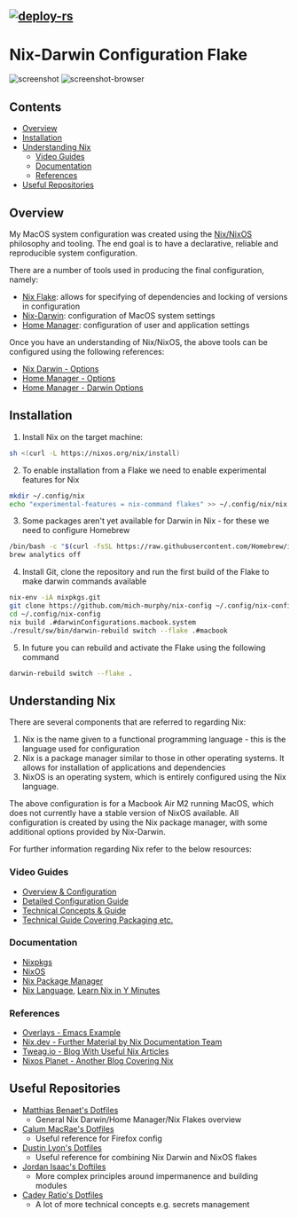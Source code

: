 [![deploy-rs](https://github.com/mich-murphy/nix-config/actions/workflows/ci.yml/badge.svg)](https://github.com/mich-murphy/nix-config/actions/workflows/ci.yml)
---

# Nix-Darwin Configuration Flake

![screenshot](https://github.com/mich-murphy/nix-config/blob/master/images/screenshot.png)
![screenshot-browser](https://github.com/mich-murphy/nix-config/blob/master/images/screenshot-2.png)

## Contents

<!-- vim-markdown-toc Marked -->

* [Overview](#overview)
* [Installation](#installation)
* [Understanding Nix](#understanding-nix)
    * [Video Guides](#video-guides)
    * [Documentation](#documentation)
    * [References](#references)
* [Useful Repositories](#useful-repositories)

<!-- vim-markdown-toc -->

## Overview

My MacOS system configuration was created using the [Nix/NixOS](https://nixos.org/) philosophy and tooling. The end goal is to have a declarative, reliable and reproducible system configuration.

There are a number of tools used in producing the final configuration, namely:
- [Nix Flake](https://nixos.wiki/wiki/Flakes): allows for specifying of dependencies and locking of versions in configuration
- [Nix-Darwin](https://github.com/LnL7/nix-darwin): configuration of MacOS system settings
- [Home Manager](https://github.com/nix-community/home-manager): configuration of user and application settings

Once you have an understanding of Nix/NixOS, the above tools can be configured using the following references:
- [Nix Darwin - Options](https://daiderd.com/nix-darwin/manual/index.html#sec-options)
- [Home Manager - Options](https://nix-community.github.io/home-manager/options.html)
- [Home Manager - Darwin Options](https://nix-community.github.io/home-manager/nix-darwin-options.html)

## Installation

1. Install Nix on the target machine:

```bash
sh <(curl -L https://nixos.org/nix/install)
```
2. To enable installation from a Flake we need to enable experimental features for Nix

```bash
mkdir ~/.config/nix
echo "experimental-features = nix-command flakes" >> ~/.config/nix/nix.conf
```

3. Some packages aren't yet available for Darwin in Nix - for these we need to configure Homebrew

```bash
/bin/bash -c "$(curl -fsSL https://raw.githubusercontent.com/Homebrew/install/HEAD/install.sh)"
brew analytics off
```

4. Install Git, clone the repository and run the first build of the Flake to make darwin commands available

```bash
nix-env -iA nixpkgs.git
git clone https://github.com/mich-murphy/nix-config ~/.config/nix-config
cd ~/.config/nix-config
nix build .#darwinConfigurations.macbook.system
./result/sw/bin/darwin-rebuild switch --flake .#macbook
```
5. In future you can rebuild and activate the Flake using the following command

```bash
darwin-rebuild switch --flake .
```

## Understanding Nix

There are several components that are referred to regarding Nix:
1. Nix is the name given to a functional programming language - this is the language used for configuration
2. Nix is a package manager similar to those in other operating systems. It allows for installation of applications and dependencies
3. NixOS is an operating system, which is entirely configured using the Nix language.

The above configuration is for a Macbook Air M2 running MacOS, which does not currently have a stable version of NixOS available. All configuration is created by using the Nix package manager, with some additional options provided by Nix-Darwin.

For further information regarding Nix refer to the below resources:

### Video Guides

- [Overview & Configuration](https://github.com/MatthiasBenaets/nixos-config/blob/master/nixos.org)
- [Detailed Configuration Guide](https://www.youtube.com/watch?v=QKoQ1gKJY5A&list=PL-saUBvIJzOkjAw_vOac75v-x6EzNzZq-)
- [Technical Concepts & Guide](https://www.youtube.com/watch?v=NYyImy-lqaA&list=PLRGI9KQ3_HP_OFRG6R-p4iFgMSK1t5BHs)
- [Technical Guide Covering Packaging etc.](https://www.youtube.com/user/elitespartan117j27/videos)

### Documentation

- [Nixpkgs](https://nixos.org/manual/nixpkgs/stable)
- [NixOS](https://nixos.org/manual/nixos/stable)
- [Nix Package Manager](https://nixos.org/manual/nix/stable/command-ref/command-ref.html)
- [Nix Language](https://nixos.org/manual/nix/stable/expressions/writing-nix-expressions.html), [Learn Nix in Y Minutes](https://learnxinyminutes.com/docs/nix/)

### References 

- [Overlays - Emacs Example](https://www.heinrichhartmann.com/posts/2021-08-08-nix-into/)
- [Nix.dev - Further Material by Nix Documentation Team](https://nix.dev/)
- [Tweag.io - Blog With Useful Nix Articles](https://www.tweag.io/blog)
- [Nixos Planet - Another Blog Covering Nix](https://planet.nixos.org/)

## Useful Repositories

- [Matthias Benaet's Dotfiles](https://github.com/MatthiasBenaets/nixos-config)
    - General Nix Darwin/Home Manager/Nix Flakes overview
- [Calum MacRae's Dotfiles](https://github.com/cmacrae/config)
    - Useful reference for Firefox config
- [Dustin Lyon's Dotfiles](https://github.com/dustinlyons/nixos-config)
    - Useful reference for combining Nix Darwin and NixOS flakes
- [Jordan Isaac's Doftiles](https://github.com/jordanisaacs/dotfiles)
    - More complex principles around impermanence and building modules
- [Cadey Ratio's Dotfiles](https://tulpa.dev/cadey/nixos-configs)
    - A lot of more technical concepts e.g. secrets management
